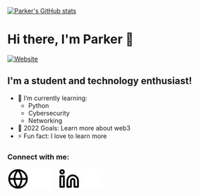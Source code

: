 [![Parker's GitHub stats](https://github-readme-stats.vercel.app/api?username=Fiji05)](https://pkmeiner.com)

# Hi there, I'm Parker 👋 

[![Website](https://img.shields.io/website?label=pkmeiner.com&style=for-the-badge&url=https%3A%2F%2Fpkmeiner.com)](https://pkmeiner.com)

## I'm a student and technology enthusiast!

- 🌱 I’m currently learning:
    - Python
    - Cybersecurity
    - Networking
- 🥅 2022 Goals: Learn more about web3
- ⚡ Fun fact: I love to learn more

### Connect with me:

[![Personal Website](./img/globe-light.svg)](https://pkmeiner.com#gh-light-mode-only)
[![website](./img/globe-dark.svg)](https://pkmeiner.com#gh-dark-mode-only)
&nbsp;&nbsp;
[![website](./img/linkedin-light.svg)](https://linkedin.com/in/parker-m#gh-light-mode-only)
[![website](./img/linkedin-dark.svg)](https://linkedin.com/in/parker-m#gh-dark-mode-only)


[website]: https://pkmeiner.com
